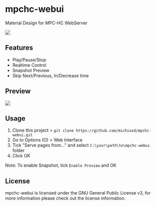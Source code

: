 # mpchc-webui

Material Design for MPC-HC WebServer

![](https://i.imgur.com/dIlEd7o.png)

## Features

- Play/Pause/Stop
- Realtime Control
- Snapshot Preview
- Skip Next/Previous, In/Decrease time

## Preview

![](https://i.imgur.com/5dlZiPI.jpg)

## Usage

1. Clone this project > `git clone https://github.com/michioxd/mpchc-webui.git`
2. Go to Options (O) > Web Interface
3. Tick "Serve pages from..." and select `C:\your\path\to\mpchc-webui` folder
4. Click OK

Note: To enable Snapshot, tick `Enable Preview` and OK

## License

mpchc-webui is licensed under the GNU General Public License v3, for more information please check out the license information.
